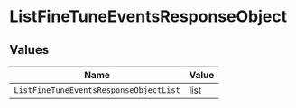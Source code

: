# ListFineTuneEventsResponseObject


## Values

| Name                                   | Value                                  |
| -------------------------------------- | -------------------------------------- |
| `ListFineTuneEventsResponseObjectList` | list                                   |